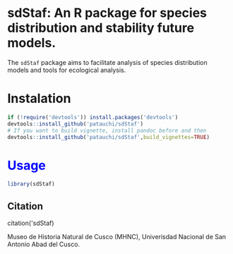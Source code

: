 # sdStaf: An R package for species distribution and stability future models.

The `sdStaf` package aims to facilitate analysis of species distribution models and tools for ecological analysis.

# Instalation
```r
if (!require('devtools')) install.packages('devtools')
devtools::install_github('patauchi/sdStaf')
# If you want to build vignette, install pandoc before and then
devtools::install_github('patauchi/sdStaf',build_vignettes=TRUE)
```

# <span style="color:blue">Usage</span>

```r
library(sdStaf)
```

## Citation

citation('sdStaf)


Museo de Historia Natural de Cusco (MHNC), Univerisdad Nacional de San Antonio Abad del Cusco.
